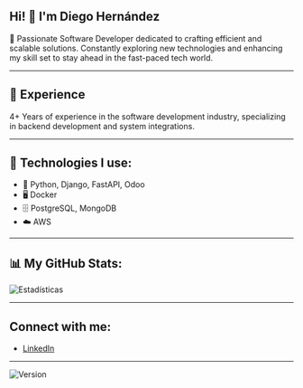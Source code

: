 ## Hi! 👋 I'm Diego Hernández

🌟 Passionate Software Developer dedicated to crafting efficient and scalable solutions. 
Constantly exploring new technologies and enhancing my skill set to stay ahead in the fast-paced tech world.

---

## 🚀 Experience

4+ Years of experience in the software development industry, specializing in backend development and system integrations.

---

## 🔧 Technologies I use:
- 🐍 Python, Django, FastAPI, Odoo
- 🖥️ Docker
- 🗄️ PostgreSQL, MongoDB
- ☁️ AWS

---

## 📊 My GitHub Stats:
![Estadísticas](https://github-readme-stats.vercel.app/api?username=DiegoDev404&show_icons=true&theme=radical)

---

## Connect with me:
- [LinkedIn](https://www.linkedin.com/in/iamdiegohernandez/)

---

![Version](https://img.shields.io/badge/version-1.0.0-blue)





